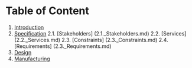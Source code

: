 # Table of Content

1. [Introduction](1_Introduction.md)
2. [Specification](2_Specification.md)
    2.1. [Stakeholders] (2.1._Stakeholders.md)
    2.2. [Services] (2.2._Services.md)
    2.3. [Constraints] (2.3._Constraints.md)
    2.4. [Requirements] (2.3._Requirements.md)
4. [Design](3_Design.md)
5. [Manufacturing](Manufacturing.md)

